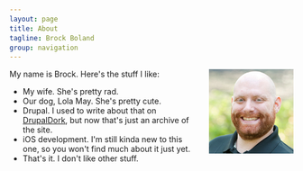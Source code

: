 ```yaml
---
layout: page
title: About
tagline: Brock Boland
group: navigation
---
```

<img src="/files/profile.jpg" alt="Profile" align="right" style="padding-left: 20px;" width=150>
My name is Brock. Here's the stuff I like:

* My wife. She's pretty rad.
* Our dog, Lola May. She's pretty cute.
* Drupal. I used to write about that on [DrupalDork](http://drupaldork.com), but now that's just an archive of the site.
* iOS development. I'm still kinda new to this one, so you won't find much about it just yet.
* That's it. I don't like other stuff.

